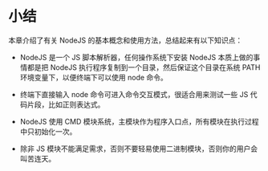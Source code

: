 # 小结

本章介绍了有关 NodeJS 的基本概念和使用方法，总结起来有以下知识点：

- NodeJS 是一个 JS 脚本解析器，任何操作系统下安装 NodeJS 本质上做的事情都是把 NodeJS 执行程序复制到一个目录，然后保证这个目录在系统 PATH 环境变量下，以便终端下可以使用 node 命令。

- 终端下直接输入 node 命令可进入命令交互模式，很适合用来测试一些 JS 代码片段，比如正则表达式。

- NodeJS 使用 CMD 模块系统，主模块作为程序入口点，所有模块在执行过程中只初始化一次。

- 除非 JS 模块不能满足需求，否则不要轻易使用二进制模块，否则你的用户会叫苦连天。